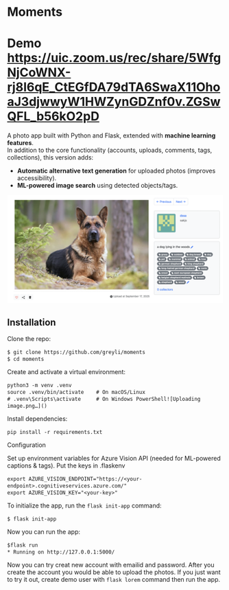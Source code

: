 # Moments

# Demo https://uic.zoom.us/rec/share/5WfgNjCoWNX-rj8I6qE_CtEGfDA79dTA6SwaX11OhoaJ3djwwyW1HWZynGDZnf0v.ZGSwQFL_b56kO2pD

A photo app built with Python and Flask, extended with **machine learning features**.  
In addition to the core functionality (accounts, uploads, comments, tags, collections), this version adds:

- **Automatic alternative text generation** for uploaded photos (improves accessibility).  
- **ML-powered image search** using detected objects/tags.


![Screenshot](dog.png)

## Installation

Clone the repo:

```
$ git clone https://github.com/greyli/moments
$ cd moments
```

Create and activate a virtual environment:

```
python3 -m venv .venv
source .venv/bin/activate    # On macOS/Linux
# .venv\Scripts\activate     # On Windows PowerShell![Uploading image.png…]()

```

Install dependencies:

```
pip install -r requirements.txt
```

Configuration

Set up environment variables for Azure Vision API (needed for ML-powered captions & tags). Put the keys in .flaskenv

```
export AZURE_VISION_ENDPOINT="https://<your-endpoint>.cognitiveservices.azure.com/"
export AZURE_VISION_KEY="<your-key>"
```
To initialize the app, run the `flask init-app` command:

```
$ flask init-app
```


Now you can run the app:

```
$flask run
* Running on http://127.0.0.1:5000/
```
Now you can try creat new account with emailid and password. After you create the account you would be able to  upload the photos. If you just want to try it out, create demo user with `flask lorem` command then run the app.

